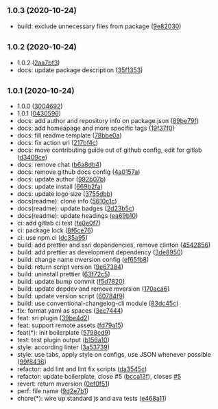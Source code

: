 ## <small>1.0.3 (2020-10-24)</small>

* build: exclude unnecessary files from package ([9e82030](https://gitlab.com/abogical/posthtml-sri/commit/9e82030))



## <small>1.0.2 (2020-10-24)</small>

* 1.0.2 ([2aa7bf3](https://gitlab.com/abogical/posthtml-sri/commit/2aa7bf3))
* docs: update package description ([35f1353](https://gitlab.com/abogical/posthtml-sri/commit/35f1353))



## <small>1.0.1 (2020-10-24)</small>

* 1.0.0 ([3004692](https://gitlab.com/abogical/posthtml-sri/commit/3004692))
* 1.0.1 ([0430596](https://gitlab.com/abogical/posthtml-sri/commit/0430596))
* docs: add author and repository info on package.json ([89be79f](https://gitlab.com/abogical/posthtml-sri/commit/89be79f))
* docs: add homeapage and more specific tags ([19f37f0](https://gitlab.com/abogical/posthtml-sri/commit/19f37f0))
* docs: fill readme template ([78bbe0a](https://gitlab.com/abogical/posthtml-sri/commit/78bbe0a))
* docs: fix action url ([217bf4c](https://gitlab.com/abogical/posthtml-sri/commit/217bf4c))
* docs: move contributing guide out of github config, edit for gitlab ([d3409ce](https://gitlab.com/abogical/posthtml-sri/commit/d3409ce))
* docs: remove chat ([b6a8db4](https://gitlab.com/abogical/posthtml-sri/commit/b6a8db4))
* docs: remove github docs config ([4a0157a](https://gitlab.com/abogical/posthtml-sri/commit/4a0157a))
* docs: update author ([992b07b](https://gitlab.com/abogical/posthtml-sri/commit/992b07b))
* docs: update install ([669b2fa](https://gitlab.com/abogical/posthtml-sri/commit/669b2fa))
* docs: update logo size ([3755dbb](https://gitlab.com/abogical/posthtml-sri/commit/3755dbb))
* docs(readme): clone info ([5610c1c](https://gitlab.com/abogical/posthtml-sri/commit/5610c1c))
* docs(readme): update badges ([2d23b5c](https://gitlab.com/abogical/posthtml-sri/commit/2d23b5c))
* docs(readme): update headings ([ea69b10](https://gitlab.com/abogical/posthtml-sri/commit/ea69b10))
* ci: add gitlab ci test ([fe0e0f7](https://gitlab.com/abogical/posthtml-sri/commit/fe0e0f7))
* ci: package lock ([8f6ce76](https://gitlab.com/abogical/posthtml-sri/commit/8f6ce76))
* ci: use npm ci ([dc35a95](https://gitlab.com/abogical/posthtml-sri/commit/dc35a95))
* build: add prettier and ssri dependencies, remove clinton ([4542856](https://gitlab.com/abogical/posthtml-sri/commit/4542856))
* build: add prettier as development dependency ([3de8950](https://gitlab.com/abogical/posthtml-sri/commit/3de8950))
* build: change name mversion config ([ef65fb8](https://gitlab.com/abogical/posthtml-sri/commit/ef65fb8))
* build: return script version ([9e67384](https://gitlab.com/abogical/posthtml-sri/commit/9e67384))
* build: uninstall prettier ([63f72c5](https://gitlab.com/abogical/posthtml-sri/commit/63f72c5))
* build: update bump commit ([f5d7820](https://gitlab.com/abogical/posthtml-sri/commit/f5d7820))
* build: update depdev and remove mversion ([170aca6](https://gitlab.com/abogical/posthtml-sri/commit/170aca6))
* build: update version script ([60784f9](https://gitlab.com/abogical/posthtml-sri/commit/60784f9))
* build: use conventional-changelog-cli module ([83dc45c](https://gitlab.com/abogical/posthtml-sri/commit/83dc45c))
* fix: format yaml as spaces ([3ec7444](https://gitlab.com/abogical/posthtml-sri/commit/3ec7444))
* feat: sri plugin ([39be4d2](https://gitlab.com/abogical/posthtml-sri/commit/39be4d2))
* feat: support remote assets ([fd79a15](https://gitlab.com/abogical/posthtml-sri/commit/fd79a15))
* feat(*): init boilerplate ([5798cd9](https://gitlab.com/abogical/posthtml-sri/commit/5798cd9))
* test: test plugin output ([b156a10](https://gitlab.com/abogical/posthtml-sri/commit/b156a10))
* style: according linter ([3a53739](https://gitlab.com/abogical/posthtml-sri/commit/3a53739))
* style: use tabs, apply style on configs, use JSON whenever possible ([99f8436](https://gitlab.com/abogical/posthtml-sri/commit/99f8436))
* refactor: add lint and lint fix scripts ([da3545c](https://gitlab.com/abogical/posthtml-sri/commit/da3545c))
* refactor: update boilerplate, close #5 ([bcca13f](https://gitlab.com/abogical/posthtml-sri/commit/bcca13f)), closes [#5](https://gitlab.com/abogical/posthtml-sri/issues/5)
* revert: return mversion ([0ef0f51](https://gitlab.com/abogical/posthtml-sri/commit/0ef0f51))
* perf: file name ([9d2e7b1](https://gitlab.com/abogical/posthtml-sri/commit/9d2e7b1))
* chore(*): wire up standard js and ava tests ([e468a11](https://gitlab.com/abogical/posthtml-sri/commit/e468a11))



